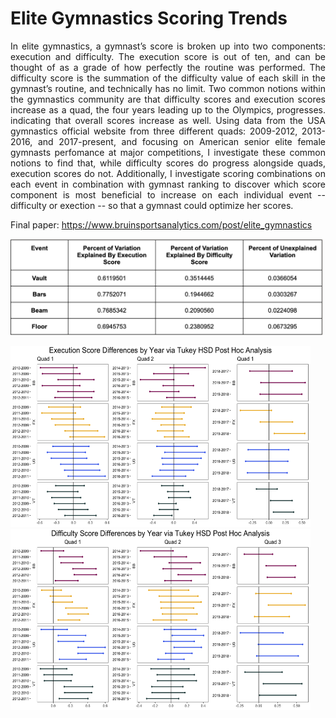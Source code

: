 # Elite Gymnastics Scoring Trends
<div style="text-align: justify">In elite gymnastics, a gymnast’s score is broken up into two components: execution and difficulty. The execution score is out of ten, and can be thought of as a grade of how perfectly the routine was performed. The difficulty score is the summation of the difficulty value of each skill in the gymnast’s routine, and technically has no limit. Two common notions within the gymnastics community are that difficulty scores and execution scores increase as a quad, the four years leading up to the Olympics, progresses. indicating that overall scores increase as well. Using data from the USA gymnastics official website from three different quads: 2009-2012, 2013-2016, and 2017-present, and focusing on American senior elite female gymnasts perfomance at major competitions, I investigate these common notions to find that, while difficulty scores do progress alongside quads, execution scores do not. Additionally, I investigate scoring combinations on each event in combination with gymnast ranking to discover which score component is most beneficial to increase on each individual event -- difficulty or exection -- so that a gymnast could optimize her scores. </div>

Final paper: https://www.bruinsportsanalytics.com/post/elite_gymnastics

<img src="images/variation.png" width="500">

<img src="images/Execution_Comparison.png" width="480" height="290"> <img src="images/Difficulty_Comparison.png" width="480" height="290"> 



